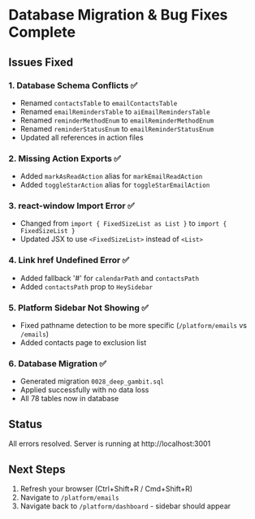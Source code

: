 # Database Migration & Bug Fixes Complete

## Issues Fixed

### 1. Database Schema Conflicts ✅
- Renamed `contactsTable` to `emailContactsTable` 
- Renamed `emailRemindersTable` to `aiEmailRemindersTable`
- Renamed `reminderMethodEnum` to `emailReminderMethodEnum`
- Renamed `reminderStatusEnum` to `emailReminderStatusEnum`
- Updated all references in action files

### 2. Missing Action Exports ✅
- Added `markAsReadAction` alias for `markEmailReadAction`
- Added `toggleStarAction` alias for `toggleStarEmailAction`

### 3. react-window Import Error ✅  
- Changed from `import { FixedSizeList as List }` to `import { FixedSizeList }`
- Updated JSX to use `<FixedSizeList>` instead of `<List>`

### 4. Link href Undefined Error ✅
- Added fallback '#' for `calendarPath` and `contactsPath`
- Added `contactsPath` prop to `HeySidebar`

### 5. Platform Sidebar Not Showing ✅
- Fixed pathname detection to be more specific (`/platform/emails` vs `/emails`)
- Added contacts page to exclusion list

### 6. Database Migration ✅
- Generated migration `0028_deep_gambit.sql`
- Applied successfully with no data loss
- All 78 tables now in database

## Status
All errors resolved. Server is running at http://localhost:3001

## Next Steps
1. Refresh your browser (Ctrl+Shift+R / Cmd+Shift+R)
2. Navigate to `/platform/emails`
3. Navigate back to `/platform/dashboard` - sidebar should appear

